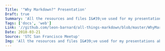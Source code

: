 ```yaml
---
Title: '"Why Markdown?" Presentation'
Draft: true
Summary: 'All the resources and files I&#39;ve used for my presentations about Markdown - leon-barnard/all-things-markdown'
Tags: ['docs', 'web']
Link: '//github.com/leon-barnard/all-things-markdown/blob/master/WhyMarkdown-STC.pdf'
Date: 2018-03-21
Source: 'STC San Francisco Meetup'
Img: 'All the resources and files I&#39;ve used for my presentations about Markdown - leon-barnard/all-things-markdown'
---
```

